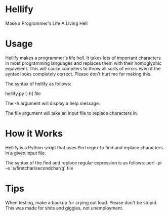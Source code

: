 # Hellify
Make a Programmer's Life A Living Hell
# Usage
Hellify makes a programmer's life hell. It takes lots of important characters in most programming languages
and replaces them with their homoglyphic equivelent. This will cause compilers to throw all sorts of errors
even if the syntax looks completely correct. Please don't hurt me for making this.

The syntax of hellify as follows:

hellify.py [-h] file

The -h argument will display a help message.

The file argument will take an input file to replace characters in.

# How it Works
Hellify is a Python script that uses Perl regex to find and replace characters in a given input file.

The syntax of the find and replace regular expression is as follows:
perl -pi -e 's/firstchar/secondchar/g' file
# Tips
When testing, make a backup for crying out loud.
Please don't be stupid. This was made for shits and giggles, not unemployment.
